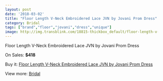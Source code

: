 ```yaml
---
layout: post
date: '2018-03-02'
title: "Floor Length V-Neck Embroidered Lace JVN by Jovani Prom Dress"
category: Bridal
tags: ["brand","floor","jovani","dress","unique"]
image: http://img.transblink.com/18815-thickbox_default/floor-length-v-neck-embroidered-lace-jvn-by-jovani-prom-dress.jpg
---
```

Floor Length V-Neck Embroidered Lace JVN by Jovani Prom Dress

On Sales: **$418**
<a href="https://www.transblink.com/en/bridal/5878-floor-length-v-neck-embroidered-lace-jvn-by-jovani-prom-dress.html"><amp-img layout="responsive" width="600" height="600" src="//img.transblink.com/18815-thickbox_default/floor-length-v-neck-embroidered-lace-jvn-by-jovani-prom-dress.jpg" alt="Floor Length V-Neck Embroidered Lace JVN by Jovani Prom Dress 0" /></a>
<a href="https://www.transblink.com/en/bridal/5878-floor-length-v-neck-embroidered-lace-jvn-by-jovani-prom-dress.html"><amp-img layout="responsive" width="600" height="600" src="//img.transblink.com/18817-thickbox_default/floor-length-v-neck-embroidered-lace-jvn-by-jovani-prom-dress.jpg" alt="Floor Length V-Neck Embroidered Lace JVN by Jovani Prom Dress 1" /></a>
<a href="https://www.transblink.com/en/bridal/5878-floor-length-v-neck-embroidered-lace-jvn-by-jovani-prom-dress.html"><amp-img layout="responsive" width="600" height="600" src="//img.transblink.com/18816-thickbox_default/floor-length-v-neck-embroidered-lace-jvn-by-jovani-prom-dress.jpg" alt="Floor Length V-Neck Embroidered Lace JVN by Jovani Prom Dress 2" /></a>

Buy it: [Floor Length V-Neck Embroidered Lace JVN by Jovani Prom Dress](https://www.transblink.com/en/bridal/5878-floor-length-v-neck-embroidered-lace-jvn-by-jovani-prom-dress.html "Floor Length V-Neck Embroidered Lace JVN by Jovani Prom Dress")

View more: [Bridal](https://www.transblink.com/en/3-bridal "Bridal")